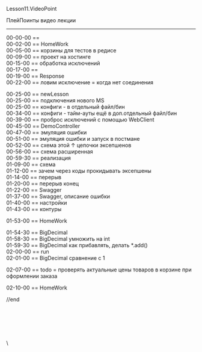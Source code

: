 ﻿
Lesson11.VideoPoint  

ПлейПоинты видео лекции  

---
00-00-00 ==   
00-02-00 == HomeWork   
00-05-00 == корзины для тестов в редисе   
00-09-00 == проект на хостинге  
00-15-00 == обработка исключений  
00-17-00 ==    
00-19-00 == Response   
00-22-00 == ловим исключение = когда нет соединения   

00-25-00 == newLesson  
00-25-00 == подключения нового MS  
00-25-00 == конфиги - в отдельный файл/бин  
00-34-00 == конфиги - тайм-ауты ещё в доп.отдельный файл/бин  
00-39-00 == проброс исключений с помощью WebClient   
00-45-00 == DemoController   
00-47-00 == эмуляция ошибки   
00-51-00 == эмуляция ошибки и запуск в постмане  
00-52-00 == схема этой ↑  цепочки эксепшенов  
00-56-00 == схема расширенная  
00-59-30 == реализация  
01-09-00 == схема  
01-12-00 == зачем через коды прокидывать эксепшены  
01-14-00 == перерыв  
01-20-00 == перерыв конец  
01-22-00 == Swagger   
01-37-00 == Swagger, описание ошибки  
01-40-00 == настройки  
01-43-00 == контуры  

01-53-00 == HomeWork  

01-54-30 == BigDecimal  
01-58-30 == BigDecimal умножить на int  
01-59-30 == BigDecimal как прибавлять, делать *.add()  
02-00-00 == run  
02-01-00 == BigDecimal сравнение с 1  

02-07-00 == todo = проверять актуальные цены товаров в корзине при оформлении заказа  

02-10-00 == HomeWork


//end  

















\
\
\
\
\
\
